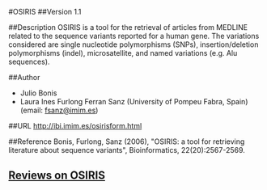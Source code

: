 #OSIRIS
##Version
1.1

##Description
OSIRIS is a tool for the retrieval of articles from MEDLINE related to the sequence variants reported for a human gene. The variations considered are single nucleotide polymorphisms (SNPs), insertion/deletion polymorphisms (indel), microsatellite, and named variations (e.g. Alu sequences).

##Author
* Julio Bonis
* Laura Ines Furlong Ferran Sanz (University of Pompeu Fabra, Spain) (email: fsanz@imim.es)

##URL
http://ibi.imim.es/osirisform.html

##Reference
Bonis, Furlong, Sanz (2006), "OSIRIS: a tool for retrieving literature about sequence variants", Bioinformatics, 22(20):2567-2569.


## [Reviews on OSIRIS](https://github.com/gaow/genetic-analysis-software/issues/364)